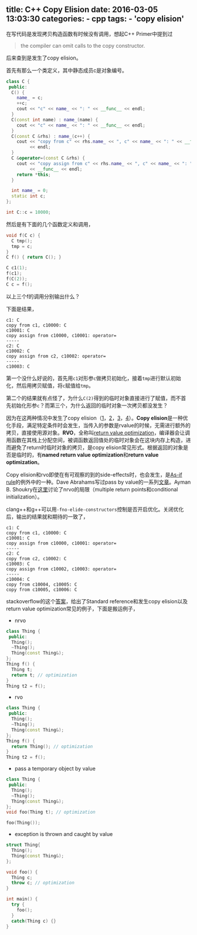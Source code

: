 title: C++ Copy Elision
date: 2016-03-05 13:03:30
categories:
    - cpp
tags:
    - 'copy elision'
---

在写代码是发现拷贝构造函数有时候没有调用，想起C++ Primer中提到过

> the compiler can omit calls to the copy constructor.

后来查到是发生了copy elision。

首先有那么一个类定义，其中静态成员c是对象编号。

```cpp
class C {
 public:
  C() {
    name_ = c;
    ++c;
    cout << "c" << name_ << ": " << __func__ << endl;
  }
  C(const int name) : name_(name) {
    cout << "c" << name_ << ": " << __func__ << endl;
  }
  C(const C &rhs) : name_(c++) {
    cout << "copy from c" << rhs.name_ << ", c" << name_ << ": " << __func__
         << endl;
  }
  C &operator=(const C &rhs) {
    cout << "copy assign from c" << rhs.name_ << ", c" << name_ << ": "
         << __func__ << endl;
    return *this;
  }

  int name_ = 0;
  static int c;
};

int C::c = 10000;
```

然后是有下面的几个函数定义和调用，

```cpp
void f(C c) {
  C tmp();
  tmp = c;
}
C f() { return C(); }

C c1(1);
f(c1);
f(C(2));
C c = f();
```

以上三个f的调用分别输出什么？

下面是结果，

```
c1: C
copy from c1, c10000: C
c10001: C
copy assign from c10000, c10001: operator=
-----
c2: C
c10002: C
copy assign from c2, c10002: operator=
-----
c10003: C
```

第一个没什么好说的，首先用`c1`对形参`c`做拷贝初始化，接着`tmp`进行默认初始化，然后用拷贝赋值，将`c`赋值给`tmp`。

第二个的结果就有点怪了，为什么`C(2)`得到的临时对象直接进行了赋值，而不首先初始化形参`c`？而第三个，为什么返回的临时对象一次拷贝都没发生？

因为在这两种情况中发生了copy elision（[1](http://stackoverflow.com/questions/12953127/what-are-copy-elision-and-return-value-optimization)，[2](http://stackoverflow.com/questions/8451212/passing-temporary-object-as-parameter-by-value-is-copy-constructor-called)，[3](https://en.wikipedia.org/wiki/Copy_elision)，[4](http://cstdlib.com/tech/2014/07/12/nrvo-and-copy-elision/)）。**Copy elision**是一种优化手段，满足特定条件时会发生，当传入的参数是rvalue的时候，无需进行额外的拷贝，直接使用源对象。**RVO**，全称叫[return value optimization](https://en.wikipedia.org/wiki/Return_value_optimization)，编译器会让调用函数在其栈上分配空间，被调函数返回值处的临时对象会在这块内存上构造，进而避免了return时临时对象的拷贝，是copy elision常见形式。根据返回的对象是否是临时的，有**named return value optimization**和**return value optimization**。

Copy elision和rvo即使在有可观察的到的side-effects时，也会发生，是[As-if rule](https://en.wikipedia.org/wiki/As-if_rule)的例外中的一种。Dave Abrahams写过pass by value的一系列[文章](https://web.archive.org/web/20140205194657/http://cpp-next.com/archive/2009/08/want-speed-pass-by-value/)。Ayman B. Shoukry在[这里](https://msdn.microsoft.com/en-us/library/ms364057(v=vs.80).aspx#nrvo_cpp05_topic3)讨论了nrvo的局限（multiple return points和conditional initialization）。

clang++和g++可以用`-fno-elide-constructors`控制是否开启优化。关闭优化后，输出的结果就和期待的一致了，

```
c1: C
copy from c1, c10000: C
c10001: C
copy assign from c10000, c10001: operator=
-----
c2: C
copy from c2, c10002: C
c10003: C
copy assign from c10002, c10003: operator=
-----
c10004: C
copy from c10004, c10005: C
copy from c10005, c10006: C
```

stackoverflow的这个[答案](http://stackoverflow.com/questions/12953127/what-are-copy-elision-and-return-value-optimization)，给出了Standard reference和发生copy elision以及return value optimization常见的例子，下面是搬运例子，

* nrvo

```cpp
class Thing {
 public:
  Thing();
  ~Thing();
  Thing(const Thing&);
};
Thing f() {
  Thing t;
  return t; // optimization
}
Thing t2 = f();
```

* rvo

```cpp
class Thing {
 public:
  Thing();
  ~Thing();
  Thing(const Thing&);
};
Thing f() {
  return Thing(); // optimization
}
Thing t2 = f();
```

* pass a temporary object by value

```cpp
class Thing {
 public:
  Thing();
  ~Thing();
  Thing(const Thing&);
};
void foo(Thing t); // optimization

foo(Thing());
```

* exception is thrown and caught by value

```cpp
struct Thing{
  Thing();
  Thing(const Thing&);
};

void foo() {
  Thing c;
  throw c; // optimization
}

int main() {
  try {
    foo();
  }
  catch(Thing c) {}
}
```
